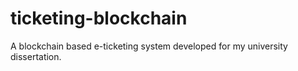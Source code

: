 # ticketing-blockchain
A blockchain based e-ticketing system developed for my university dissertation.
